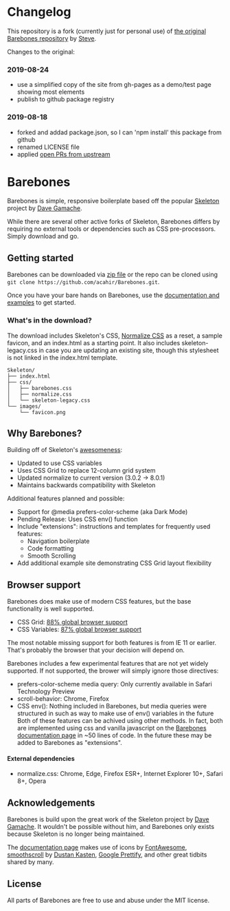 
# Changelog

This repository is a fork (currently just for personal use) of [the original Barebones
repository](https://github.com/acahir/Barebones) by [Steve](https://github.com/acahir).

Changes to the original:

### 2019-08-24

- use a simplified copy of the site from gh-pages as a demo/test page showing most elements
- publish to github package registry

### 2019-08-18

- forked and addad package.json, so I can 'npm install' this package from github
- renamed LICENSE file
- applied [open PRs from upstream](https://github.com/acahir/Barebones/pulls)

# Barebones
Barebones is simple, responsive boilerplate based off the popular [Skeleton](http://getskeleton.com) project by [Dave Gamache](https://twitter.com/dhg).

While there are several other active forks of Skeleton, Barebones differs by requiring no external tools or dependencies such as CSS pre-processors. Simply download and go.

## Getting started


Barebones can be downloaded via [zip file](https://github.com/acahir/Barebones/archive/master.zip) or the repo can be cloned using `git clone https://github.com/acahir/Barebones.git`.

Once you have your bare hands on Barebones, use the [documentation and examples](https://acahir.github.io/Barebones/) to get started.


### What's in the download?

The download includes Skeleton's CSS, [Normalize CSS](https://github.com/necolas/normalize.css/) as a reset, a sample favicon, and an index.html as a starting point. It also includes skeleton-legacy.css in case you are updating an existing site, though this stylesheet is not linked in the index.html template.

```
Skeleton/
├── index.html
├── css/
│   ├── barebones.css
│   ├── normalize.css
│   └── skeleton-legacy.css
└── images/
    └── favicon.png

```

## Why Barebones?

Building off of Skeleton's [awesomeness](https://github.com/dhg/Skeleton#why-its-awesome):
- Updated to use CSS variables
- Uses CSS Grid to replace 12-column grid system
- Updated normalize to current version (3.0.2 -> 8.0.1)
- Maintains backwards compatibility with Skeleton

Additional features planned and possible:
- Support for @media prefers-color-scheme (aka Dark Mode)
- Pending Release: Uses CSS env() function
- Include "extensions": instructions and templates for frequently used features:
    - Navigation boilerplate
    - Code formatting
    - Smooth Scrolling
- Add additional example site demonstrating CSS Grid layout flexibility
    



## Browser support

Barebones does make use of modern CSS features, but the base functionality is well supported.

- CSS Grid: [88% global browser support](https://caniuse.com/#feat=css-grid)
- CSS Variables: [87% global browser support](https://caniuse.com/#feat=css-variables)

The most notable missing support for both features is from IE 11 or earlier. That's probably the browser that your decision will depend on.

Barebones includes a few experimental features that are not yet widely supported. If not supported, the brower will simply ignore those directives:
- prefers-color-scheme media query: Only currently available in Safari Technology Preview
- scroll-behavior: Chrome, Firefox
- CSS env(): Nothing included in Barebones, but media queries were structured in such as way to make use of env() variables in the future
Both of these features can be achived using other methods. In fact, both are implemented using css and vanilla javascript on the [Barebones documentation page](https://acahir.github.io/Barebones/) in ~50 lines of code. In the future these may be added to Barebones as "extensions".

#### External dependencies

- normalize.css: Chrome, Edge, Firefox ESR+, Internet Explorer 10+, Safari 8+, Opera


## Acknowledgements

Barebones is build upon the great work of the Skeleton project by [Dave Gamache](https://twitter.com/dhg). It wouldn't be possible without him, and Barebones only exists because Skeleton is no longer being maintained.

The [documentation page](https://acahir.github.io/Barebones/) makes use of icons by [FontAwesome](https://fontawesome.com), [smoothscroll](https://github.com/iamdustan/smoothscroll) by [Dustan Kasten](https://github.com/iamdustan), [Google Prettify](https://code.google.com/p/google-code-prettify/), and other great tidbits shared by many.


## License

All parts of Barebones are free to use and abuse under the MIT license.


